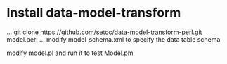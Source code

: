 # Install data-model-transform
...
git clone https://github.com/setoc/data-model-transform-perl.git model.perl
...
modify model_schema.xml to specify the data table schema

modify model.pl and run it to test Model.pm
